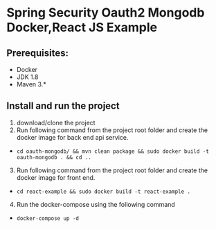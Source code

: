 #  Spring Security Oauth2 Mongodb Docker,React JS Example

## Prerequisites:
* Docker
* JDK 1.8 
* Maven 3.*

## Install and run the project 
1. download/clone the project 
2. Run following command from the project root folder and create the docker image for back end api service. 
  * `cd oauth-mongodb/ && mvn clean package && sudo docker build -t oauth-mongodb . && cd ..`
3. Run following command from the project root folder and create the docker image for front end. 
  * `cd react-example && sudo docker build -t react-example .`
4. Run the docker-compose using the following command   
  * `docker-compose up -d`     
  

 
  
